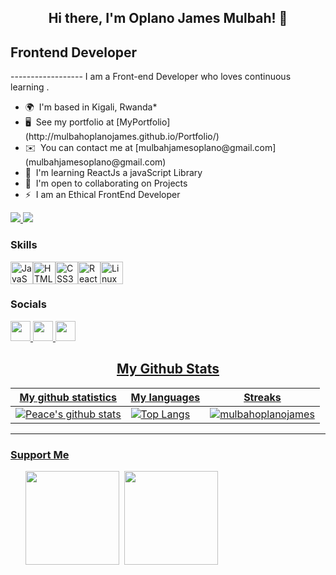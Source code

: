<h2 align="center">Hi there, I'm Oplano James Mulbah! 👋</h2>

<h2 alihn="center">Frontend Developer</h2>
------------------
I am a Front-end Developer who loves continuous learning .
<ul>
	<li> 🌍  I'm based in Kigali, Rwanda*</li>
	<li> 🖥️  See my portfolio at [MyPortfolio](http://mulbahoplanojames.github.io/Portfolio/)</li>
	<li>  ✉️  You can contact me at [mulbahjamesoplano@gmail.com](mulbahjamesoplano@gmail.com)</li>
	<li>🧠  I'm learning ReactJs a javaScript Library</li>
	<li>🤝  I'm open to collaborating on Projects</li>
	<li>⚡  I am an Ethical FrontEnd Developer</li>
</ul>

<a href="https://www.github.com/mulbahoplanojames " target="_blank" rel="noreferrer">
	<img src="https://img.shields.io/github/followers/mulbahoplanojames ?logo=github&style=for-the-badge&color=0891b2&labelColor=1c1917"/>
</a>
<a href="https://www.x.com/@OplanoJ" target="_blank" rel="noreferrer">
	<img src="https://img.shields.io/twitter/follow/@OplanoJ?logo=twitter&style=for-the-badge&color=0891b2&labelColor=1c1917"/>
</a>

### Skills
<p align="left">
<a href="https://developer.mozilla.org/en-US/docs/Web/JavaScript" target="_blank" rel="noreferrer"><img src="https://raw.githubusercontent.com/danielcranney/readme-generator/main/public/icons/skills/javascript-colored.svg" width="36" height="36" alt="JavaScript" /></a><a href="https://developer.mozilla.org/en-US/docs/Glossary/HTML5" target="_blank" rel="noreferrer"><img src="https://raw.githubusercontent.com/danielcranney/readme-generator/main/public/icons/skills/html5-colored.svg" width="36" height="36" alt="HTML5" /></a><a href="https://www.w3.org/TR/CSS/#css" target="_blank" rel="noreferrer"><img src="https://raw.githubusercontent.com/danielcranney/readme-generator/main/public/icons/skills/css3-colored.svg" width="36" height="36" alt="CSS3" /></a><a href="https://reactjs.org/" target="_blank" rel="noreferrer"><img src="https://raw.githubusercontent.com/danielcranney/readme-generator/main/public/icons/skills/react-colored.svg" width="36" height="36" alt="React" /></a><a href="https://www.linux.org" target="_blank" rel="noreferrer"><img src="https://raw.githubusercontent.com/danielcranney/readme-generator/main/public/icons/skills/linux-colored.svg" width="36" height="36" alt="Linux" /></a></p>

### Socials
<p align="left"> 
<a href="https://www.facebook.com/oplano james mulbah" target="_blank" rel="noreferrer"> 
<picture> <source media="(prefers-color-scheme: dark)" srcset="https://raw.githubusercontent.com/danielcranney/readme-generator/main/public/icons/socials/facebook-dark.svg" /> <source media="(prefers-color-scheme: light)" srcset="https://raw.githubusercontent.com/danielcranney/readme-generator/main/public/icons/socials/facebook.svg" /> <img src="https://raw.githubusercontent.com/danielcranney/readme-generator/main/public/icons/socials/facebook.svg" width="32" height="32" /> </picture>
</a> 
<a href="https://www.github.com/mulbahoplanojames " target="_blank" rel="noreferrer"> 
<picture> <source media="(prefers-color-scheme: dark)" srcset="https://raw.githubusercontent.com/danielcranney/readme-generator/main/public/icons/socials/github-dark.svg" /> <source media="(prefers-color-scheme: light)" srcset="https://raw.githubusercontent.com/danielcranney/readme-generator/main/public/icons/socials/github.svg" /> <img src="https://raw.githubusercontent.com/danielcranney/readme-generator/main/public/icons/socials/github.svg" width="32" height="32" /> 
</picture> 
</a>
<a href="https://www.x.com/@OplanoJ" target="_blank" rel="noreferrer"> 
<picture> <source media="(prefers-color-scheme: dark)" srcset="https://raw.githubusercontent.com/danielcranney/readme-generator/main/public/icons/socials/twitter-dark.svg" /> <source media="(prefers-color-scheme: light)" srcset="https://raw.githubusercontent.com/danielcranney/readme-generator/main/public/icons/socials/twitter.svg" /> <img src="https://raw.githubusercontent.com/danielcranney/readme-generator/main/public/icons/socials/twitter.svg" width="32" height="32" /> 
</picture>
</p>

<!-- START NEW SECTION -->
<p align="center">
 <h2 align="center">My Github Stats</h2>

|My github statistics|My languages|Streaks|
|-|-|-|
|[![Peace's github stats](https://github-readme-stats.vercel.app/api?username=mulbahoplanojames&show_icons=true&theme=transparent&hide_title=true)](https://github.com/mulbahoplanojames)|[![Top Langs](https://github-readme-stats.vercel.app/api/top-langs/?username=Codinglone&show_icons=true&theme=transparent&layout=compact&hide_title=true)](https://github.com/mulbahoplanojames)|![mulbahoplanojames](https://github-readme-streak-stats.herokuapp.com/?user=mulbahoplanojames&theme=transparent)
<hr>


### Support Me

<ul style="list-style-type: none; margin: 0;">

<li style="display: inline-block; margin-right: 0.25rem;"><a href="https://www.buymeacoffee.com/oplanojamesmulbah"><img src="https://cdn.buymeacoffee.com/buttons/v2/default-yellow.png" width="150"/></a></li>

<li style="display: inline-block; margin-right: 0.25rem;"><a href="https://www.ko-fi.com/oplanojamesmulbah"><img src="https://storage.ko-fi.com/cdn/kofi2.png?v=3" width="150"/></a></li>
</ul>

